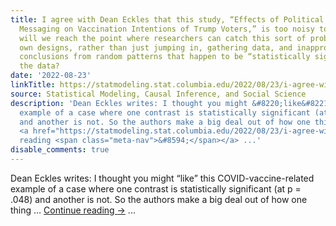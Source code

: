 ```yaml
---
title: I agree with Dean Eckles that this study, “Effects of Political versus Expert
  Messaging on Vaccination Intentions of Trump Voters,” is too noisy to be useful.  When
  will we reach the point where researchers can catch this sort of problem with their
  own designs, rather than just jumping in, gathering data, and inappropriately drawing
  conclusions from random patterns that happen to be “statistically significant” in
  the data?
date: '2022-08-23'
linkTitle: https://statmodeling.stat.columbia.edu/2022/08/23/i-agree-with-dean-eckles-that-this-study-effects-of-political-versus-expert-messaging-on-vaccination-intentions-of-trump-voters-is-too-noisy-to-be-useful-when-will-we-reach-the-point-where-res/
source: Statistical Modeling, Causal Inference, and Social Science
description: 'Dean Eckles writes: I thought you might &#8220;like&#8221; this COVID-vaccine-related
  example of a case where one contrast is statistically significant (at p = .048)
  and another is not. So the authors make a big deal out of how one thing &#8230;
  <a href="https://statmodeling.stat.columbia.edu/2022/08/23/i-agree-with-dean-eckles-that-this-study-effects-of-political-versus-expert-messaging-on-vaccination-intentions-of-trump-voters-is-too-noisy-to-be-useful-when-will-we-reach-the-point-where-res/">Continue
  reading <span class="meta-nav">&#8594;</span></a> ...'
disable_comments: true
---
```

Dean Eckles writes: I thought you might &#8220;like&#8221; this COVID-vaccine-related example of a case where one contrast is statistically significant (at p = .048) and another is not. So the authors make a big deal out of how one thing &#8230; <a href="https://statmodeling.stat.columbia.edu/2022/08/23/i-agree-with-dean-eckles-that-this-study-effects-of-political-versus-expert-messaging-on-vaccination-intentions-of-trump-voters-is-too-noisy-to-be-useful-when-will-we-reach-the-point-where-res/">Continue reading <span class="meta-nav">&#8594;</span></a> ...